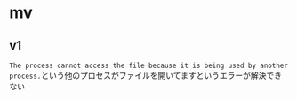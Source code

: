 # mv

## v1
`The process cannot access the file because it is being used by another process.`という他のプロセスがファイルを開いてますというエラーが解決できない